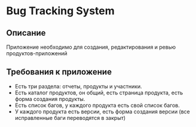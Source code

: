 # Bug Tracking System
## Описание
Приложение необходимо для создания, редактирования и ревью продуктов-приложений 
## Требования к приложение
- Есть три раздела: отчеты, продукты и участники.
- Есть каталог продуктов, он общий, есть страница продукта, есть форма создания продукты.
- Есть список багов, у каждого продукта есть свой список багов.
- У каждого продукта есть версии, есть форма создания версии (все исправленные баги переводятся в закрыт)